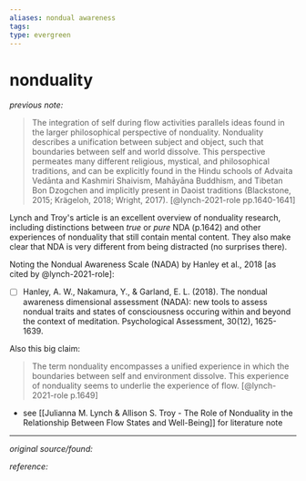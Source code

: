 ```yaml
---
aliases: nondual awareness
tags: 
type: evergreen
---
```


# nonduality

_previous note:_ 

> The integration of self during flow activities parallels ideas found in the larger philosophical perspective of nonduality. Nonduality describes a unification between subject and object, such that boundaries between self and world dissolve. This perspective permeates many different religious, mystical, and philosophical traditions, and can be explicitly found in the Hindu schools of Advaita Vedānta and Kashmiri Shaivism, Mahāyāna Buddhism, and Tibetan Bon Dzogchen and implicitly present in Daoist traditions (Blackstone, 2015; Krägeloh, 2018; Wright, 2017). [@lynch-2021-role pp.1640-1641]

Lynch and Troy's article is an excellent overview of nonduality research, including distinctions between _true_ or _pure_ NDA (p.1642) and other experiences of nonduality that still contain mental content. They also make clear that NDA is very different from being distracted (no surprises there).

Noting the Nondual Awareness Scale (NADA) by Hanley et al., 2018 [as cited by @lynch-2021-role]:

- [ ] Hanley, A. W., Nakamura, Y., & Garland, E. L. (2018). The nondual awareness dimensional assessment (NADA): new tools to assess nondual traits and states of consciousness occuring within and beyond the context of meditation. Psychological Assessment, 30(12), 1625-1639.

Also this big claim:

> The term nonduality encompasses a unified experience in which the boundaries between self and environment dissolve. This experience of nonduality seems to underlie the experience of flow. [@lynch-2021-role p.1649]

- see [[Julianna M. Lynch & Allison S. Troy - The Role of Nonduality in the Relationship Between Flow States and Well-Being]] for literature note

---

_original source/found:_ 

_reference:_ 



